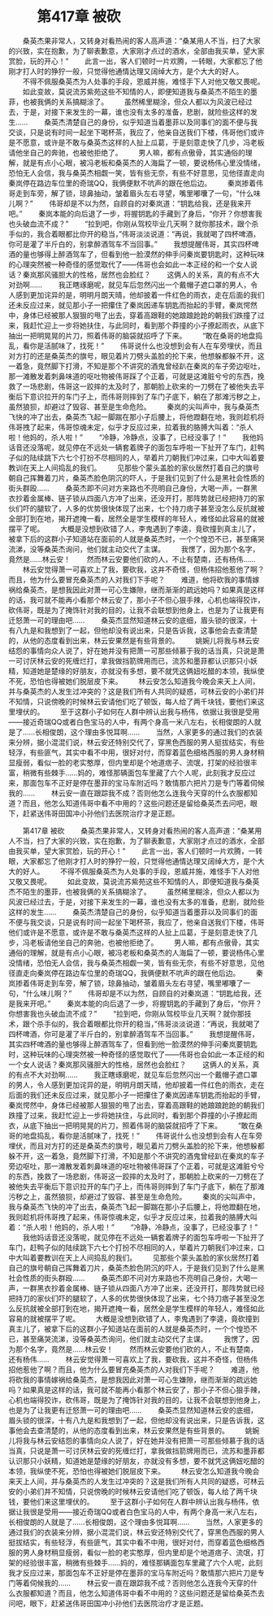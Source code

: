 # 　　第417章 被砍
　　桑英杰果非常人，又转身对看热闹的客人高声道：“桑某用人不当，扫了大家的兴致，实在抱歉，为了聊表歉意，大家刚才点过的酒水，全部由我买单，望大家赏脸，玩的开心！”
　　此言一出，客人们顿时一片欢腾，一转眼，大家都忘了他刚才打人时的狰狞一般，只觉得他通情达理又阔绰大方，是个大大的好人。
　　不得不佩服桑英杰为人处事的手段，恩威并施，难怪手下人对他又敬又畏呢。
　　如此变故，莫说流苏紫苑这些不知情的人，即便知道我与桑英杰不陌生的墨菲，也被我俩的关系搞糊涂了。
　　虽然稀里糊涂，但众人都以为风波已经过去，于是，对接下来发生的一幕，谁也没有太多的准备，悲剧，就险些这样的发生……
　　桑英杰清楚自己的身份，似乎知道当着墨菲以及同事们的面不便与我交谈，只是说有时间一起坐下喝杯茶，我应了，他亲自送我们下楼，伟哥他们或许是不愿意，或许是不敢与桑英杰这样的人扯上瓜葛，于是刻意走快了几步，冯老板请他坐自己的奔驰，也被他拒绝了。
　　男人嘛，都有点傲骨，其实通俗的理解，就是有点小心眼，被冯老板和桑英杰的人海扁了一顿，要说杨伟心里没情绪，恐怕无人会信，我与桑英杰相觑一笑，皆有些无奈，有些不好意思，见他径直走向秦岚停在路边车位里的奇瑞QQ，我俩便默不吭声的跟在他后边。
　　秦岚掺着伟哥走到车旁，解了锁，琼鼻抽动，皱着眉头左右寻望，嘴里嘟囔了一句，“什么味儿啊？”
　　伟哥却是不以为然，自顾自的对秦岚道：“钥匙给我，还是我来开吧。”
　　秦岚本能的向后退了一步，将握钥匙的手藏到了身后，“你开？你想害我也头破血流不成？”
　　“拉到吧，你刚从驾校毕业几天啊？就你那技术，跟个杀手似的，我合着眼都比你开的稳当，”伟哥淡淡说道：“再说，我就喝了四杯啤酒，你可是灌了半斤白的，别拿醉酒驾车不当回事。”
　　我想提醒伟哥，其实四杯啤酒的量也够得上醉酒驾车了，但看到他一脸漠然的伸手问秦岚要钥匙时，这种玩味的心理突然被一种奇怪的感觉取代了——伟哥也会如此一本正经的和一个女人说话？秦岚那风骚胆大的性格，居然也会脸红？
　　这俩人的关系，真的有点不大对劲啊……
　　我正瞎琢磨呢，就见车后忽然闪出一个戴帽子遮口罩的男人，令人感到更加诧异的是，明明月朗天晴，他却披着一件红色的雨衣，走在后面的我们还未反应过来，就见那小子一把攥住了秦岚因递车钥匙而抬起的手臂，秦岚愕然中，身体已经被那人狠狠的甩了出去，穿着高跟鞋的她踉踉跄跄的朝我们跌撞了过来，我赶忙迎上一步将她扶住，与此同时，看到那个莽撞的小子撩起雨衣，从底下抽出一把明晃晃的片刀，照着伟哥的脑袋就招呼了下来。
　　“敢在桑哥的地盘捣乱，看你是活腻味了，找死！”
　　伟哥说什么也没想到会有人在车旁埋伏，而且对方打的还是桑英杰的旗号，眼见着片刀劈头盖脸的抡下来，他想躲都躲不开，这一着急，竟然脚下打滑，不知是那个不讲究的酒鬼曾经趴在秦岚的车子旁边呕吐，那一滩散发着刺鼻味道的呕吐物被伟哥踩了个正着，可就是这滩脏兮兮的东西，挽救了一场悲剧，伟哥这一跤摔的太及时了，那朝脸上砍来的一刀劈在了被他失去平衡后下意识拉开的车门子上，而伟哥则摔到了车门子底下，躺在了那滩污秽之上，虽然狼狈，却避过了毁容、甚至是生命危险。
　　秦岚的尖叫声中，我与桑英杰飞快的冲了出去，桑英杰飞起一脚踹在那小子后腰上，将他蹬翻在地，我则趁机将伟哥拽了起来，伟哥惊魂未定，似乎才反应过来，拉着我的胳膊大叫着：“杀人啦！他妈的，杀人啦！”
　　“冷静，冷静点，没事了，已经没事了！”
　　我他妈话音还没落呢，就见停在不远处一辆套着牌子的面包车呼啦一下扯开了车门，赶鸭子似的陆续跳下六七个打扮不尽相同的人，举着片刀朝我们冲过来，口中大叫着要教训在天上人间捣乱的我们。
　　见那些个蒙头盖脸的家伙居然打着自己的旗号朝自己挥舞着刀片，桑英杰脸色阴沉的吓人，于是我们见到了什么是黑社会性质的街头群殴……
　　桑英杰即不问对方来路也不亮明自己身份，大喝一声，一群黑衣抄着金属棒、链子锁从四面八方冲了出来，还没开打，那阵势就已经把持刀的家伙们吓的腿软了，人多的优势很快体现了出来，七个持刀痞子甚至没怎么反抗就被全部打到在地，揭开遮掩一看，居然全是学生模样的年轻人，难怪如此容易的就被摆平了呢。
　　大概是没想到砍错了人，李鬼遇到了李逵，竟砍撞到真主儿了，被拿下后的这群小子知道站在面前的人就是桑英杰时，一个个惶恐不已，甚至痛哭流涕，没等桑英杰询问，他们就主动交代了主谋。
　　我愣了，因为那个名字，竟然是……林云安！
　　然而林云安要他们砍的人，不止有楚南，还有杨伟……
　　林云安觉得萧一可喜欢上了我，要砍我，这并不奇怪，但杨伟招他惹他了啊？而且，他为什么要冒充桑英杰的人对我们下手呢？
　　难道，他将砍我的事情嫁祸给桑英杰，是想我因此对萧一可心生嫌隙，继而渐渐的疏远她吗？如果真是这样的话，我可就不能再小看那个林云安了，那小子不但心狠手辣，心机也端得狡诈，砍伟哥，既是为了掩饰针对我的目的，让我不会联想到他身上，也是为了让我更有迁怒萧一可的理由吧……
　　桑英杰显然知道林云安的底细，眉头锁的很深，十有八九是和我想到了一起，但他却没有说出来，只是告诉我，这事他会去查清楚的，从他的态度看到出来，林云安果然是有些背景的。
　　姚婉儿将我与林云安结怨的事情向众人说了，好在她并没有把萧一可那些倾慕于我的话当真，只说是萧一可讨厌林云安的死缠烂打，拿我做挡箭牌用而已，流苏和墨菲都认识那只小妖精，知道她是楚缘的好朋友，亦就没有多想，要不就凭这俩妞吃醋的本领，我纵使不死，恐怕也得被她们脱层皮下来。
　　林云安怎么知道我今晚会来天上人间，并与桑英杰的人发生过冲突的？这是我们所有人共同的疑惑，可林云安的小弟们并不知情，只说傍晚的时候林云安请他们吃了顿饭，每人给了两千块钱，要他们来这里埋伏的。
　　至于这群小子如何在人群中辨认出我与杨伟，依据让我很是受用——接近奇瑞QQ或者白色宝马的人中，有两个身高一米八左右，长相俊朗的人就是了……长相俊朗，这个理由多悦耳啊……
　　当然，人家更多的通过我们的衣装来分辨，据小混混们说，林云安还特别交代了，穿黑色西服的男人挺拔结实，有些轻浮，有些匪气，其实中看不中用，很好对付，而穿着蓝色细格西服的男人身材稍显瘦弱，看似一脸的老实憨厚，但内里却是个地道痞子、流氓，打架的经验很丰富，稍微有些棘手……妈的，难怪那辆面包车里藏了六个人呢，此刻我才反应过来，那面包车不正好是停在墨菲的宝马车附近吗？敢情那六把片刀是专门等着伺候我的……
　　林云安一直在跟踪我不成？否则他怎么连我今天穿的什么衣服都知道？而且，他怎么知道伟哥中看不中用的？这些问题还是留给桑英杰去问吧，眼下，赶紧送伟哥田国冲小孙他们去医院治疗才是正题。

　　第417章 被砍
　　桑英杰果非常人，又转身对看热闹的客人高声道：“桑某用人不当，扫了大家的兴致，实在抱歉，为了聊表歉意，大家刚才点过的酒水，全部由我买单，望大家赏脸，玩的开心！”
　　此言一出，客人们顿时一片欢腾，一转眼，大家都忘了他刚才打人时的狰狞一般，只觉得他通情达理又阔绰大方，是个大大的好人。
　　不得不佩服桑英杰为人处事的手段，恩威并施，难怪手下人对他又敬又畏呢。
　　如此变故，莫说流苏紫苑这些不知情的人，即便知道我与桑英杰不陌生的墨菲，也被我俩的关系搞糊涂了。
　　虽然稀里糊涂，但众人都以为风波已经过去，于是，对接下来发生的一幕，谁也没有太多的准备，悲剧，就险些这样的发生……
　　桑英杰清楚自己的身份，似乎知道当着墨菲以及同事们的面不便与我交谈，只是说有时间一起坐下喝杯茶，我应了，他亲自送我们下楼，伟哥他们或许是不愿意，或许是不敢与桑英杰这样的人扯上瓜葛，于是刻意走快了几步，冯老板请他坐自己的奔驰，也被他拒绝了。
　　男人嘛，都有点傲骨，其实通俗的理解，就是有点小心眼，被冯老板和桑英杰的人海扁了一顿，要说杨伟心里没情绪，恐怕无人会信，我与桑英杰相觑一笑，皆有些无奈，有些不好意思，见他径直走向秦岚停在路边车位里的奇瑞QQ，我俩便默不吭声的跟在他后边。
　　秦岚掺着伟哥走到车旁，解了锁，琼鼻抽动，皱着眉头左右寻望，嘴里嘟囔了一句，“什么味儿啊？”
　　伟哥却是不以为然，自顾自的对秦岚道：“钥匙给我，还是我来开吧。”
　　秦岚本能的向后退了一步，将握钥匙的手藏到了身后，“你开？你想害我也头破血流不成？”
　　“拉到吧，你刚从驾校毕业几天啊？就你那技术，跟个杀手似的，我合着眼都比你开的稳当，”伟哥淡淡说道：“再说，我就喝了四杯啤酒，你可是灌了半斤白的，别拿醉酒驾车不当回事。”
　　我想提醒伟哥，其实四杯啤酒的量也够得上醉酒驾车了，但看到他一脸漠然的伸手问秦岚要钥匙时，这种玩味的心理突然被一种奇怪的感觉取代了——伟哥也会如此一本正经的和一个女人说话？秦岚那风骚胆大的性格，居然也会脸红？
　　这俩人的关系，真的有点不大对劲啊……
　　我正瞎琢磨呢，就见车后忽然闪出一个戴帽子遮口罩的男人，令人感到更加诧异的是，明明月朗天晴，他却披着一件红色的雨衣，走在后面的我们还未反应过来，就见那小子一把攥住了秦岚因递车钥匙而抬起的手臂，秦岚愕然中，身体已经被那人狠狠的甩了出去，穿着高跟鞋的她踉踉跄跄的朝我们跌撞了过来，我赶忙迎上一步将她扶住，与此同时，看到那个莽撞的小子撩起雨衣，从底下抽出一把明晃晃的片刀，照着伟哥的脑袋就招呼了下来。
　　“敢在桑哥的地盘捣乱，看你是活腻味了，找死！”
　　伟哥说什么也没想到会有人在车旁埋伏，而且对方打的还是桑英杰的旗号，眼见着片刀劈头盖脸的抡下来，他想躲都躲不开，这一着急，竟然脚下打滑，不知是那个不讲究的酒鬼曾经趴在秦岚的车子旁边呕吐，那一滩散发着刺鼻味道的呕吐物被伟哥踩了个正着，可就是这滩脏兮兮的东西，挽救了一场悲剧，伟哥这一跤摔的太及时了，那朝脸上砍来的一刀劈在了被他失去平衡后下意识拉开的车门子上，而伟哥则摔到了车门子底下，躺在了那滩污秽之上，虽然狼狈，却避过了毁容、甚至是生命危险。
　　秦岚的尖叫声中，我与桑英杰飞快的冲了出去，桑英杰飞起一脚踹在那小子后腰上，将他蹬翻在地，我则趁机将伟哥拽了起来，伟哥惊魂未定，似乎才反应过来，拉着我的胳膊大叫着：“杀人啦！他妈的，杀人啦！”
　　“冷静，冷静点，没事了，已经没事了！”
　　我他妈话音还没落呢，就见停在不远处一辆套着牌子的面包车呼啦一下扯开了车门，赶鸭子似的陆续跳下六七个打扮不尽相同的人，举着片刀朝我们冲过来，口中大叫着要教训在天上人间捣乱的我们。
　　见那些个蒙头盖脸的家伙居然打着自己的旗号朝自己挥舞着刀片，桑英杰脸色阴沉的吓人，于是我们见到了什么是黑社会性质的街头群殴……
　　桑英杰即不问对方来路也不亮明自己身份，大喝一声，一群黑衣抄着金属棒、链子锁从四面八方冲了出来，还没开打，那阵势就已经把持刀的家伙们吓的腿软了，人多的优势很快体现了出来，七个持刀痞子甚至没怎么反抗就被全部打到在地，揭开遮掩一看，居然全是学生模样的年轻人，难怪如此容易的就被摆平了呢。
　　大概是没想到砍错了人，李鬼遇到了李逵，竟砍撞到真主儿了，被拿下后的这群小子知道站在面前的人就是桑英杰时，一个个惶恐不已，甚至痛哭流涕，没等桑英杰询问，他们就主动交代了主谋。
　　我愣了，因为那个名字，竟然是……林云安！
　　然而林云安要他们砍的人，不止有楚南，还有杨伟……
　　林云安觉得萧一可喜欢上了我，要砍我，这并不奇怪，但杨伟招他惹他了啊？而且，他为什么要冒充桑英杰的人对我们下手呢？
　　难道，他将砍我的事情嫁祸给桑英杰，是想我因此对萧一可心生嫌隙，继而渐渐的疏远她吗？如果真是这样的话，我可就不能再小看那个林云安了，那小子不但心狠手辣，心机也端得狡诈，砍伟哥，既是为了掩饰针对我的目的，让我不会联想到他身上，也是为了让我更有迁怒萧一可的理由吧……
　　桑英杰显然知道林云安的底细，眉头锁的很深，十有八九是和我想到了一起，但他却没有说出来，只是告诉我，这事他会去查清楚的，从他的态度看到出来，林云安果然是有些背景的。
　　姚婉儿将我与林云安结怨的事情向众人说了，好在她并没有把萧一可那些倾慕于我的话当真，只说是萧一可讨厌林云安的死缠烂打，拿我做挡箭牌用而已，流苏和墨菲都认识那只小妖精，知道她是楚缘的好朋友，亦就没有多想，要不就凭这俩妞吃醋的本领，我纵使不死，恐怕也得被她们脱层皮下来。
　　林云安怎么知道我今晚会来天上人间，并与桑英杰的人发生过冲突的？这是我们所有人共同的疑惑，可林云安的小弟们并不知情，只说傍晚的时候林云安请他们吃了顿饭，每人给了两千块钱，要他们来这里埋伏的。
　　至于这群小子如何在人群中辨认出我与杨伟，依据让我很是受用——接近奇瑞QQ或者白色宝马的人中，有两个身高一米八左右，长相俊朗的人就是了……长相俊朗，这个理由多悦耳啊……
　　当然，人家更多的通过我们的衣装来分辨，据小混混们说，林云安还特别交代了，穿黑色西服的男人挺拔结实，有些轻浮，有些匪气，其实中看不中用，很好对付，而穿着蓝色细格西服的男人身材稍显瘦弱，看似一脸的老实憨厚，但内里却是个地道痞子、流氓，打架的经验很丰富，稍微有些棘手……妈的，难怪那辆面包车里藏了六个人呢，此刻我才反应过来，那面包车不正好是停在墨菲的宝马车附近吗？敢情那六把片刀是专门等着伺候我的……
　　林云安一直在跟踪我不成？否则他怎么连我今天穿的什么衣服都知道？而且，他怎么知道伟哥中看不中用的？这些问题还是留给桑英杰去问吧，眼下，赶紧送伟哥田国冲小孙他们去医院治疗才是正题。
